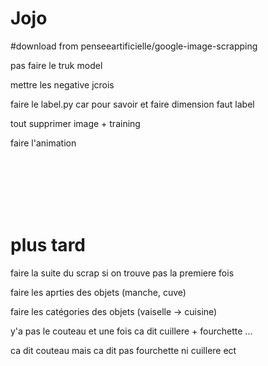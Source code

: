 # Jojo

#download from penseeartificielle/google-image-scrapping

pas faire le truk model

mettre les negative jcrois

faire le label.py car pour savoir et faire dimension faut label

tout supprimer image + training

faire l'animation



<br><br><br><br><br>

# plus tard

faire la suite du scrap si on trouve pas la premiere fois

faire les aprties des objets (manche, cuve)

faire les catégories des objets (vaiselle -> cuisine)

y'a pas le couteau et une fois ca dit cuillere + fourchette ...

ca dit couteau mais ca dit pas fourchette ni cuillere ect
















